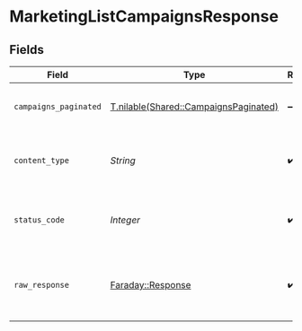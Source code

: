 # MarketingListCampaignsResponse


## Fields

| Field                                                                              | Type                                                                               | Required                                                                           | Description                                                                        |
| ---------------------------------------------------------------------------------- | ---------------------------------------------------------------------------------- | ---------------------------------------------------------------------------------- | ---------------------------------------------------------------------------------- |
| `campaigns_paginated`                                                              | [T.nilable(Shared::CampaignsPaginated)](../../models/shared/campaignspaginated.md) | :heavy_minus_sign:                                                                 | The list of campaigns was retrieved.                                               |
| `content_type`                                                                     | *String*                                                                           | :heavy_check_mark:                                                                 | HTTP response content type for this operation                                      |
| `status_code`                                                                      | *Integer*                                                                          | :heavy_check_mark:                                                                 | HTTP response status code for this operation                                       |
| `raw_response`                                                                     | [Faraday::Response](https://www.rubydoc.info/gems/faraday/Faraday/Response)        | :heavy_check_mark:                                                                 | Raw HTTP response; suitable for custom response parsing                            |